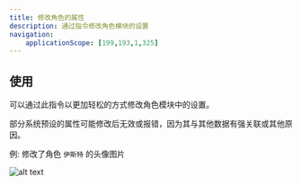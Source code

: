 ```yaml
---
title: 修改角色的属性
description: 通过指令修改角色模块的设置
navigation:
    applicationScope: [199,193,1,325]
---
```


## 使用

可以通过此指令以更加轻松的方式修改角色模块中的设置。

部分系统预设的属性可能修改后无效或报错，因为其与其他数据有强关联或其他原因。

例: 修改了角色 `伊斯特` 的头像图片

![alt text](https://cdn.gcw.wiki.wiki/gcw/image/zh_hans/commands/actor/changeactorattribute/image.png)

